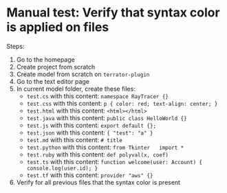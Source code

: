 # Manual test: Verify that syntax color is applied on files

Steps:

1. Go to the homepage
2. Create project from scratch
3. Create model from scratch on `terrator-plugin`
4. Go to the text editor page
5. In current model folder, create these files:
   - `test.cs` with this content: `namespace RayTracer {}`
   - `test.css` with this content: `p { color: red; text-align: center; }`
   - `test.html` with this content: `<html></html>`
   - `test.java` with this content: `public class HelloWorld {}`
   - `test.js` with this content: `export default {};`
   - `test.json` with this content: `{ "test": "a" }`
   - `test.md` with this content: `# title`
   - `test.python` with this content: `from Tkinter   import *`
   - `test.ruby` with this content: `def polyval(x, coef)`
   - `test.ts` with this content: `function welcome(user: Account) { console.log(user.id); }`
   - `test.tf` with this content: `provider "aws" {}`
6. Verify for all previous files that the syntax color is present
